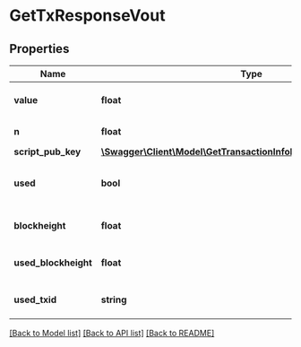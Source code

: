 # GetTxResponseVout

## Properties
Name | Type | Description | Notes
------------ | ------------- | ------------- | -------------
**value** | **float** | Value of the output in NEBL | [optional] 
**n** | **float** | Output index | [optional] 
**script_pub_key** | [**\Swagger\Client\Model\GetTransactionInfoResponsePreviousOutput**](GetTransactionInfoResponsePreviousOutput.md) |  | [optional] 
**used** | **bool** | Whether this output has now been used | [optional] 
**blockheight** | **float** | Blockheight of this transaction | [optional] 
**used_blockheight** | **float** | Blockheight this output was used in | [optional] 
**used_txid** | **string** | TXID this output was used in | [optional] 

[[Back to Model list]](../README.md#documentation-for-models) [[Back to API list]](../README.md#documentation-for-api-endpoints) [[Back to README]](../README.md)


